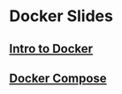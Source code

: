 # Docker Slides

## [Intro to Docker](https://coderplex.github.io/docker/intro-to-docker.html)
## [Docker Compose](https://coderplex.github.io/docker/docker-compose.html) 

